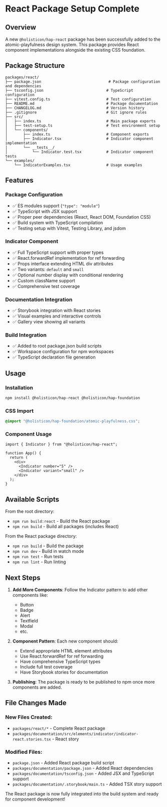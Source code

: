 # React Package Setup Complete

## Overview

A new `@holisticon/hap-react` package has been successfully added to the
atomic-playfulness design system. This package provides React component
implementations alongside the existing CSS foundation.

## Package Structure

```
packages/react/
├── package.json                              # Package configuration and dependencies
├── tsconfig.json                            # TypeScript configuration
├── vitest.config.ts                         # Test configuration
├── README.md                                # Package documentation
├── CHANGELOG.md                             # Version history
├── .gitignore                               # Git ignore rules
├── src/
│   ├── index.ts                             # Main package exports
│   ├── test-setup.ts                        # Test environment setup
│   └── components/
│       ├── index.ts                         # Component exports
│       ├── Indicator.tsx                    # Indicator component implementation
│       └── __tests__/
│           └── Indicator.test.tsx           # Indicator component tests
└── examples/
    └── IndicatorExamples.tsx                # Usage examples
```

## Features

### Package Configuration

- ✅ ES modules support (`"type": "module"`)
- ✅ TypeScript with JSX support
- ✅ Proper peer dependencies (React, React DOM, Foundation CSS)
- ✅ Build system with TypeScript compilation
- ✅ Testing setup with Vitest, Testing Library, and jsdom

### Indicator Component

- ✅ Full TypeScript support with proper types
- ✅ React.forwardRef implementation for ref forwarding
- ✅ Props interface extending HTML div attributes
- ✅ Two variants: `default` and `small`
- ✅ Optional number display with conditional rendering
- ✅ Custom className support
- ✅ Comprehensive test coverage

### Documentation Integration

- ✅ Storybook integration with React stories
- ✅ Visual examples and interactive controls
- ✅ Gallery view showing all variants

### Build Integration

- ✅ Added to root package.json build scripts
- ✅ Workspace configuration for npm workspaces
- ✅ TypeScript declaration file generation

## Usage

### Installation

```bash
npm install @holisticon/hap-react @holisticon/hap-foundation
```

### CSS Import

```css
@import "@holisticon/hap-foundation/atomic-playfulness.css";
```

### Component Usage

```tsx
import { Indicator } from "@holisticon/hap-react";

function App() {
  return (
    <div>
      <Indicator number="5" />
      <Indicator variant="small" />
    </div>
  );
}
```

## Available Scripts

From the root directory:

- `npm run build:react` - Build the React package
- `npm run build` - Build all packages (includes React)

From the React package directory:

- `npm run build` - Build the package
- `npm run dev` - Build in watch mode
- `npm run test` - Run tests
- `npm run lint` - Run linting

## Next Steps

1. **Add More Components**: Follow the Indicator pattern to add other components
   like:
   - Button
   - Badge
   - Alert
   - Textfield
   - Modal
   - etc.

2. **Component Pattern**: Each new component should:
   - Extend appropriate HTML element attributes
   - Use React.forwardRef for ref forwarding
   - Have comprehensive TypeScript types
   - Include full test coverage
   - Have Storybook stories for documentation

3. **Publishing**: The package is ready to be published to npm once more
   components are added.

## File Changes Made

### New Files Created:

- `packages/react/*` - Complete React package
- `packages/documentation/src/elements/indicator/indicator-react.stories.tsx` -
  React story

### Modified Files:

- `package.json` - Added React package build script
- `packages/documentation/package.json` - Added React dependencies
- `packages/documentation/tsconfig.json` - Added JSX and TypeScript support
- `packages/documentation/.storybook/main.ts` - Added TSX story support

The React package is now fully integrated into the build system and ready for
component development!
